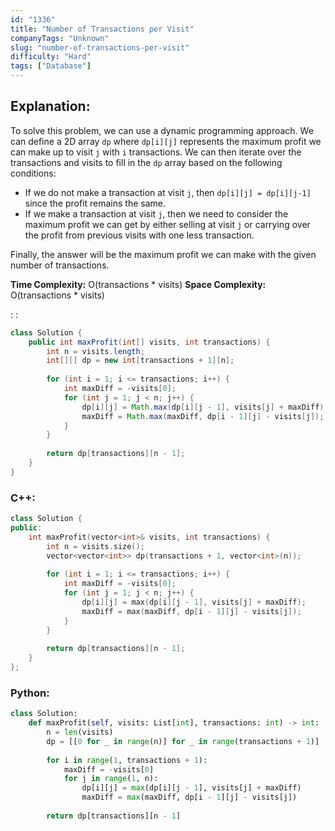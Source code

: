```yaml
---
id: "1336"
title: "Number of Transactions per Visit"
companyTags: "Unknown"
slug: "number-of-transactions-per-visit"
difficulty: "Hard"
tags: ["Database"]
---
```


## Explanation:

To solve this problem, we can use a dynamic programming approach. We can define a 2D array `dp` where `dp[i][j]` represents the maximum profit we can make up to visit `j` with `i` transactions. We can then iterate over the transactions and visits to fill in the `dp` array based on the following conditions:
- If we do not make a transaction at visit `j`, then `dp[i][j] = dp[i][j-1]` since the profit remains the same.
- If we make a transaction at visit `j`, then we need to consider the maximum profit we can get by either selling at visit `j` or carrying over the profit from previous visits with one less transaction.

Finally, the answer will be the maximum profit we can make with the given number of transactions.

**Time Complexity:** O(transactions * visits)
**Space Complexity:** O(transactions * visits)

:
:
```java
class Solution {
    public int maxProfit(int[] visits, int transactions) {
        int n = visits.length;
        int[][] dp = new int[transactions + 1][n];
        
        for (int i = 1; i <= transactions; i++) {
            int maxDiff = -visits[0];
            for (int j = 1; j < n; j++) {
                dp[i][j] = Math.max(dp[i][j - 1], visits[j] + maxDiff);
                maxDiff = Math.max(maxDiff, dp[i - 1][j] - visits[j]);
            }
        }
        
        return dp[transactions][n - 1];
    }
}
```

### C++:
```cpp
class Solution {
public:
    int maxProfit(vector<int>& visits, int transactions) {
        int n = visits.size();
        vector<vector<int>> dp(transactions + 1, vector<int>(n));
        
        for (int i = 1; i <= transactions; i++) {
            int maxDiff = -visits[0];
            for (int j = 1; j < n; j++) {
                dp[i][j] = max(dp[i][j - 1], visits[j] + maxDiff);
                maxDiff = max(maxDiff, dp[i - 1][j] - visits[j]);
            }
        }
        
        return dp[transactions][n - 1];
    }
};
```

### Python:
```python
class Solution:
    def maxProfit(self, visits: List[int], transactions: int) -> int:
        n = len(visits)
        dp = [[0 for _ in range(n)] for _ in range(transactions + 1)]
        
        for i in range(1, transactions + 1):
            maxDiff = -visits[0]
            for j in range(1, n):
                dp[i][j] = max(dp[i][j - 1], visits[j] + maxDiff)
                maxDiff = max(maxDiff, dp[i - 1][j] - visits[j])
        
        return dp[transactions][n - 1]
```
